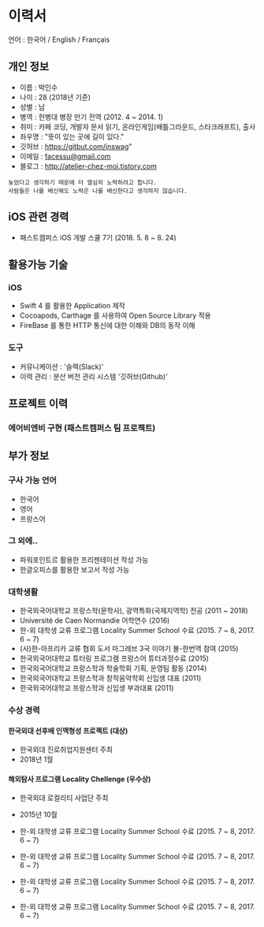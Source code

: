 # 이력서
언어 : 한국어 / English / Français 
  
## 개인 정보
- 이름 : 박인수
- 나이 : 28 (2018년 기준)
- 성별 : 남
- 병역 : 헌병대 병장 만기 전역 (2012. 4 ~ 2014. 1)
- 취미 : 카페 코딩, 개발자 문서 읽기, 온라인게임(배틀그라운드, 스타크래프트), 출사
- 좌우명 : "뜻이 있는 곳에 길이 있다."
- 깃허브 : https://gitbut.com/inswag"
- 이메일 : facessu@gmail.com
- 블로그 : http://atelier-chez-moi.tistory.com
  
```
늦었다고 생각하기 때문에 더 열심히 노력하려고 합니다.
사람들은 나를 배신해도 노력은 나를 배신한다고 생각하지 않습니다.
```
  
## iOS 관련 경력
- 패스트캠퍼스 iOS 개발 스쿨 7기 (2018. 5. 8 ~ 8. 24)
  
## 활용가능 기술
### iOS
- Swift 4 를 활용한 Application 제작
- Cocoapods, Carthage 를 사용하여 Open Source Library 적용
- FireBase 를 통한 HTTP 통신에 대한 이해와 DB의 동작 이해
  
### 도구
- 커뮤니케이션 : '슬랙(Slack)'
- 이력 관리 : 분산 버전 관리 시스템 '깃허브(Github)'
  
## 프로젝트 이력
### 에어비엔비 구현 (패스트캠퍼스 팀 프로젝트)
  
## 부가 정보
### 구사 가능 언어
- 한국어
- 영어
- 프랑스어
  
### 그 외에..
- 파워포인트르 활용한 프리젠테이션 작성 가능
- 한글오피스를 활용한 보고서 작성 가능
  
### 대학생활
- 한국외국어대학교 프랑스학(문학사), 광역특화(국제지역학) 전공 (2011 ~ 2018)
- Université de Caen Normandie 어학연수 (2016)
- 한-외 대학생 교류 프로그램 Locality Summer School 수료 (2015. 7 ~ 8, 2017. 6 ~ 7)
- (사)한-아프리카 교류 협회 도서 마그레브 3국 이야기 불-한번역 참여 (2015) 
- 한국외국어대학교 튜터링 프로그램 프랑스어 튜터과정수료 (2015)
- 한국외국어대학교 프랑스학과 학술학회 기획, 운영팀 활동 (2014)
- 한국외국어대학교 프랑스학과 창작음악학회 신입생 대표 (2011)
- 한국외국어대학교 프랑스학과 신입생 부과대표 (2011)
  
### 수상 경력
#### 한국외대 선후배 인맥형성 프로젝트 (대상)
- 한국외대 진로취업지원센터 주최
- 2018년 1월
  
#### 해외탐사 프로그램 Locality Chellenge (우수상)
- 한국외대 로컬리티 사업단 주최
- 2015년 10월

- 한-외 대학생 교류 프로그램 Locality Summer School 수료 (2015. 7 ~ 8, 2017. 6 ~ 7)
- 한-외 대학생 교류 프로그램 Locality Summer School 수료 (2015. 7 ~ 8, 2017. 6 ~ 7)
- 한-외 대학생 교류 프로그램 Locality Summer School 수료 (2015. 7 ~ 8, 2017. 6 ~ 7)
- 한-외 대학생 교류 프로그램 Locality Summer School 수료 (2015. 7 ~ 8, 2017. 6 ~ 7)
